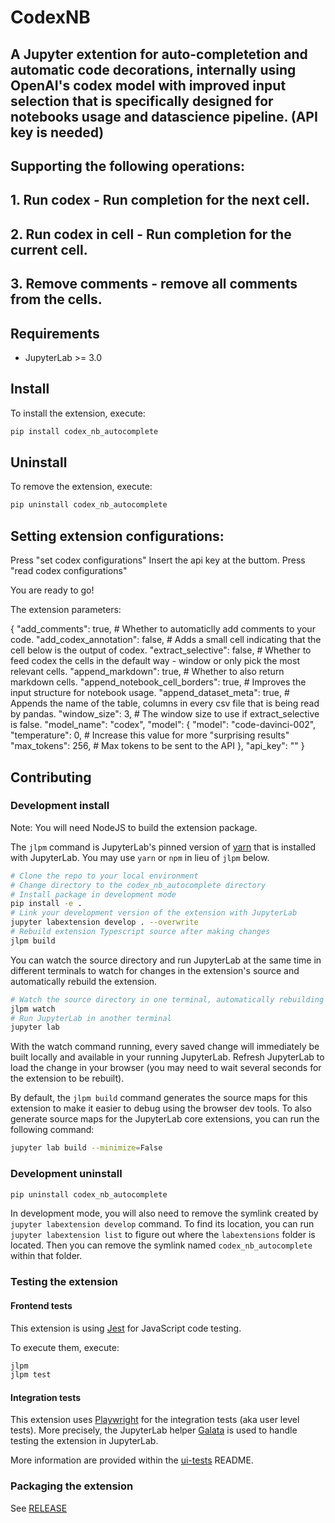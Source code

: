 # CodexNB
## A Jupyter extention for auto-completetion and automatic code decorations, internally using OpenAI's codex model with improved input selection that is specifically designed for notebooks usage and datascience pipeline. (API key is needed)

## Supporting the following operations:

## 1. Run codex - Run completion for the next cell.
## 2. Run codex in cell - Run completion for the current cell.
## 3. Remove comments - remove all comments from the cells.

## Requirements

- JupyterLab >= 3.0

## Install

To install the extension, execute:

```bash
pip install codex_nb_autocomplete
```

## Uninstall

To remove the extension, execute:

```bash
pip uninstall codex_nb_autocomplete
```

## Setting extension configurations: 

Press "set codex configurations"
Insert the api key at the buttom.
Press "read codex configurations"

You are ready to go!

The extension parameters:

{
	"add_comments": true, # Whether to automaticlly add comments to your code.
	"add_codex_annotation": false, # Adds a small cell indicating that the cell below is the output of codex.
	"extract_selective": false, # Whether to feed codex the cells in the default way - window or only pick the most relevant cells. 
	"append_markdown": true, # Whether to also return markdown cells.
	"append_notebook_cell_borders": true, # Improves the input structure for notebook usage.
	"append_dataset_meta": true, # Appends the name of the table, columns in every csv file that is being read by pandas.
	"window_size": 3, # The window size to use if extract_selective is false.
	"model_name": "codex",
	"model": {
		"model": "code-davinci-002", 
		"temperature": 0, # Increase this value for more "surprising results"
		"max_tokens": 256, # Max tokens to be sent to the API
	},
	"api_key": ""
}


## Contributing

### Development install

Note: You will need NodeJS to build the extension package.

The `jlpm` command is JupyterLab's pinned version of
[yarn](https://yarnpkg.com/) that is installed with JupyterLab. You may use
`yarn` or `npm` in lieu of `jlpm` below.

```bash
# Clone the repo to your local environment
# Change directory to the codex_nb_autocomplete directory
# Install package in development mode
pip install -e .
# Link your development version of the extension with JupyterLab
jupyter labextension develop . --overwrite
# Rebuild extension Typescript source after making changes
jlpm build
```

You can watch the source directory and run JupyterLab at the same time in different terminals to watch for changes in the extension's source and automatically rebuild the extension.

```bash
# Watch the source directory in one terminal, automatically rebuilding when needed
jlpm watch
# Run JupyterLab in another terminal
jupyter lab
```

With the watch command running, every saved change will immediately be built locally and available in your running JupyterLab. Refresh JupyterLab to load the change in your browser (you may need to wait several seconds for the extension to be rebuilt).

By default, the `jlpm build` command generates the source maps for this extension to make it easier to debug using the browser dev tools. To also generate source maps for the JupyterLab core extensions, you can run the following command:

```bash
jupyter lab build --minimize=False
```

### Development uninstall

```bash
pip uninstall codex_nb_autocomplete
```

In development mode, you will also need to remove the symlink created by `jupyter labextension develop`
command. To find its location, you can run `jupyter labextension list` to figure out where the `labextensions`
folder is located. Then you can remove the symlink named `codex_nb_autocomplete` within that folder.

### Testing the extension

#### Frontend tests

This extension is using [Jest](https://jestjs.io/) for JavaScript code testing.

To execute them, execute:

```sh
jlpm
jlpm test
```

#### Integration tests

This extension uses [Playwright](https://playwright.dev/docs/intro/) for the integration tests (aka user level tests).
More precisely, the JupyterLab helper [Galata](https://github.com/jupyterlab/jupyterlab/tree/master/galata) is used to handle testing the extension in JupyterLab.

More information are provided within the [ui-tests](./ui-tests/README.md) README.

### Packaging the extension

See [RELEASE](RELEASE.md)

